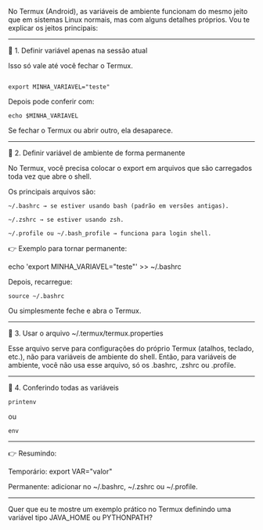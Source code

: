No Termux (Android), as variáveis de ambiente funcionam do mesmo jeito que em sistemas Linux normais, mas com alguns detalhes próprios.
Vou te explicar os jeitos principais:


---

🔹 1. Definir variável apenas na sessão atual

Isso só vale até você fechar o Termux.
```

export MINHA_VARIAVEL="teste"
```
Depois pode conferir com:
```
echo $MINHA_VARIAVEL
```
Se fechar o Termux ou abrir outro, ela desaparece.


---

🔹 2. Definir variável de ambiente de forma permanente

No Termux, você precisa colocar o export em arquivos que são carregados toda vez que abre o shell.

Os principais arquivos são:
```
~/.bashrc → se estiver usando bash (padrão em versões antigas).

~/.zshrc → se estiver usando zsh.

~/.profile ou ~/.bash_profile → funciona para login shell.

```
👉 Exemplo para tornar permanente:

echo 'export MINHA_VARIAVEL="teste"' >> ~/.bashrc

Depois, recarregue:
```
source ~/.bashrc
````
Ou simplesmente feche e abra o Termux.


---

🔹 3. Usar o arquivo ~/.termux/termux.properties

Esse arquivo serve para configurações do próprio Termux (atalhos, teclado, etc.), não para variáveis de ambiente do shell.
Então, para variáveis de ambiente, você não usa esse arquivo, só os .bashrc, .zshrc ou .profile.


---

🔹 4. Conferindo todas as variáveis
```
printenv
```
ou
```
env

```
---

👉 Resumindo:

Temporário: export VAR="valor"

Permanente: adicionar no ~/.bashrc, ~/.zshrc ou ~/.profile.



---

Quer que eu te mostre um exemplo prático no Termux definindo uma variável tipo JAVA_HOME ou PYTHONPATH?

